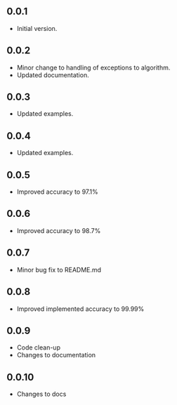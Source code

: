 <!-- 
BSD 3-Clause License
Copyright (c) 2022, GM Consult Pty Ltd
All rights reserved. 
-->

## 0.0.1

- Initial version.

## 0.0.2

- Minor change to handling of exceptions to algorithm.
- Updated documentation.

## 0.0.3

- Updated examples.

## 0.0.4

- Updated examples.

## 0.0.5

- Improved accuracy to 97.1%

## 0.0.6

- Improved accuracy to 98.7%

## 0.0.7

- Minor bug fix to README.md

## 0.0.8

- Improved implemented accuracy to 99.99%

## 0.0.9

- Code clean-up
- Changes to documentation

## 0.0.10

- Changes to docs